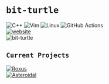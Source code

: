 # `bit-turtle`
![C++](https://img.shields.io/badge/c++-%2300599C.svg?style=for-the-badge&logo=c%2B%2B&logoColor=white)
![Vim](https://img.shields.io/badge/VIM-%2311AB00.svg?style=for-the-badge&logo=vim&logoColor=white)
![Linux](https://img.shields.io/badge/Linux-FCC624?style=for-the-badge&logo=linux&logoColor=black)
![GitHub Actions](https://img.shields.io/badge/github%20actions-%232671E5.svg?style=for-the-badge&logo=githubactions&logoColor=white)  
[![website](https://readme-typing-svg.demolab.com?font=Bytesized&pause=1000&color=90EE90&repeat=false&width=435&lines=https%3A%2F%2Fbit-turtle.github.io)](https://bit-turtle.github.io)  
![bit-turtle](https://github-readme-stats.vercel.app/api/top-langs?username=bit-turtle&show_icons=true&theme=tokyonight&layout=compact)
## `Current Projects`
[![Roxus](https://github-readme-stats.vercel.app/api/pin/?username=bit-turtle&repo=roxus&theme=tokyonight)](https://github.com/bit-turtle/roxus)  
[![Asteroidal](https://github-readme-stats.vercel.app/api/pin/?username=bit-turtle&repo=asteroidal&theme=tokyonight)](https://github.com/bit-turtle/asteroidal)
